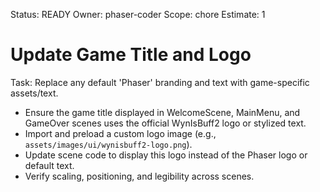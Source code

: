 Status: READY
Owner: phaser-coder
Scope: chore
Estimate: 1

# Update Game Title and Logo

Task: Replace any default 'Phaser' branding and text with game-specific assets/text.
  - Ensure the game title displayed in WelcomeScene, MainMenu, and GameOver scenes uses the official WynIsBuff2 logo or stylized text.
  - Import and preload a custom logo image (e.g., `assets/images/ui/wynisbuff2-logo.png`).
  - Update scene code to display this logo instead of the Phaser logo or default text.
  - Verify scaling, positioning, and legibility across scenes.